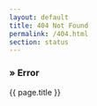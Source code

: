 ```yaml
---
layout: default
title: 404 Not Found
permalink: /404.html
section: status
---
```


<section>
	<article>
		<h1><span>&raquo;</span> Error</h1>
		<p>{{ page.title }}</p>
	</article>
</section>
